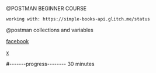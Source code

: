 @POSTMAN BEGINNER COURSE

    working with: https://simple-books-api.glitch.me/status

@postman collections and variables

[facebook](www.facebook.com)

[x](www.twitter.com)




#-------progress--------
30 minutes